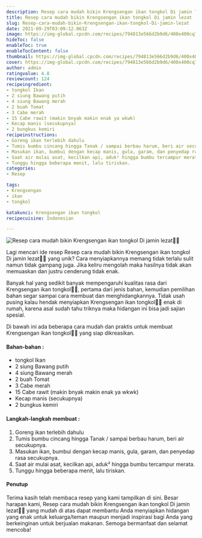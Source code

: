 ```yaml
---
description: Resep cara mudah bikin Krengsengan ikan tongkol Di jamin lezat"
title: Resep cara mudah bikin Krengsengan ikan tongkol Di jamin lezat
slug: Resep-cara-mudah-bikin-Krengsengan-ikan-tongkol-Di-jamin-lezat
date: 2021-09-29T03:09:12.063Z
image: https://img-global.cpcdn.com/recipes/794813e566d2b9d6/400x400cq70/photo.jpg
hideToc: false
enableToc: true
enableTocContent: false
thumbnail: https://img-global.cpcdn.com/recipes/794813e566d2b9d6/400x400cq70/photo.jpg
cover: https://img-global.cpcdn.com/recipes/794813e566d2b9d6/400x400cq70/photo.jpg
author: admin
ratingvalue: 4.8
reviewcount: 124
recipeingredient:
- tongkol Ikan
- 2 siung Bawang putih
- 4 siung Bawang merah
- 2 buah Tomat
- 3 Cabe merah
- 15 Cabe rawit (makin bnyak makin enak ya wkwk)
- Kecap manis (secukupnya)
- 2 bungkus kemiri
recipeinstructions:
- Goreng ikan terlebih dahulu
- Tumis bumbu cincang hingga Tanak / sampai berbau harum, beri air secukupnya.
- Masukan ikan, bumbui dengan kecap manis, gula, garam, dan penyedap rasa secukupnya.
- Saat air mulai asat, kecilkan api, aduk² hingga bumbu tercampur merata.
- Tunggu hingga beberapa menit, lalu tiriskan.
categories:
- Resep

tags:
- Krengsengan
- ikan
- tongkol

katakunci: Krengsengan ikan tongkol
recipecuisine: Indonesian

---
```


![Resep cara mudah bikin Krengsengan ikan tongkol Di jamin lezat👩‍🍳](https://img-global.cpcdn.com/recipes/794813e566d2b9d6/400x400cq70/photo.jpg)

Lagi mencari ide resep Resep cara mudah bikin Krengsengan ikan tongkol Di jamin lezat👩‍🍳 yang unik? Cara menyiapkannya memang tidak terlalu sulit namun tidak gampang juga. Jika keliru mengolah maka hasilnya tidak akan memuaskan dan justru cenderung tidak enak.

Banyak hal yang sedikit banyak mempengaruhi kualitas rasa dari Krengsengan ikan tongkol👩‍🍳, pertama dari jenis bahan, kemudian pemilihan bahan segar sampai cara membuat dan menghidangkannya. Tidak usah pusing kalau hendak menyiapkan Krengsengan ikan tongkol👩‍🍳 enak di rumah, karena asal sudah tahu triknya maka hidangan ini bisa jadi sajian spesial.

Di bawah ini ada beberapa cara mudah dan praktis untuk membuat Krengsengan ikan tongkol👩‍🍳 yang siap dikreasikan.

<!--inarticleads1-->

#### Bahan-bahan :

- tongkol Ikan
- 2 siung Bawang putih
- 4 siung Bawang merah
- 2 buah Tomat
- 3 Cabe merah
- 15 Cabe rawit (makin bnyak makin enak ya wkwk)
- Kecap manis (secukupnya)
- 2 bungkus kemiri

<!--inarticleads2-->

#### Langkah-langkah membuat :

1. Goreng ikan terlebih dahulu
1. Tumis bumbu cincang hingga Tanak / sampai berbau harum, beri air secukupnya.
1. Masukan ikan, bumbui dengan kecap manis, gula, garam, dan penyedap rasa secukupnya.
1. Saat air mulai asat, kecilkan api, aduk² hingga bumbu tercampur merata.
1. Tunggu hingga beberapa menit, lalu tiriskan.

#### Penutup

Terima kasih telah membaca resep yang kami tampilkan di sini. Besar harapan kami, Resep cara mudah bikin Krengsengan ikan tongkol Di jamin lezat👩‍🍳 yang mudah di atas dapat membantu Anda menyiapkan hidangan yang enak untuk keluarga/teman maupun menjadi inspirasi bagi Anda yang berkeinginan untuk berjualan makanan. Semoga bermanfaat dan selamat mencoba!